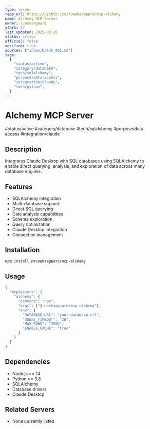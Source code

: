 ```yaml
---
type: server
repo_url: https://github.com/runekaagaard/mcp-alchemy
name: Alchemy MCP Server
owner: runekaagaard
stars: 34
last_updated: 2025-02-28
status: active
official: false
verified: true
sources: ["inbox/batch_001.md"]
tags:
  [
    "status/active",
    "category/database",
    "tech/sqlalchemy",
    "purpose/data-access",
    "integration/claude",
    "tech/python",
  ]
---
```


# Alchemy MCP Server

#status/active #category/database #tech/sqlalchemy #purpose/data-access #integration/claude

## Description

Integrates Claude Desktop with SQL databases using SQLAlchemy to enable direct querying, analysis, and exploration of data across many database engines.

## Features

- SQLAlchemy integration
- Multi-database support
- Direct SQL querying
- Data analysis capabilities
- Schema exploration
- Query optimization
- Claude Desktop integration
- Connection management

## Installation

```bash
npm install @runekaagaard/mcp-alchemy
```

## Usage

```javascript
{
  "mcpServers": {
    "alchemy": {
      "command": "npx",
      "args": ["@runekaagaard/mcp-alchemy"],
      "env": {
        "DATABASE_URL": "your-database-url",
        "QUERY_TIMEOUT": "30",
        "MAX_ROWS": "1000",
        "ENABLE_CACHE": "true"
      }
    }
  }
}
```

## Dependencies

- Node.js >= 14
- Python >= 3.8
- SQLAlchemy
- Database drivers
- Claude Desktop

## Related Servers

- None currently listed

